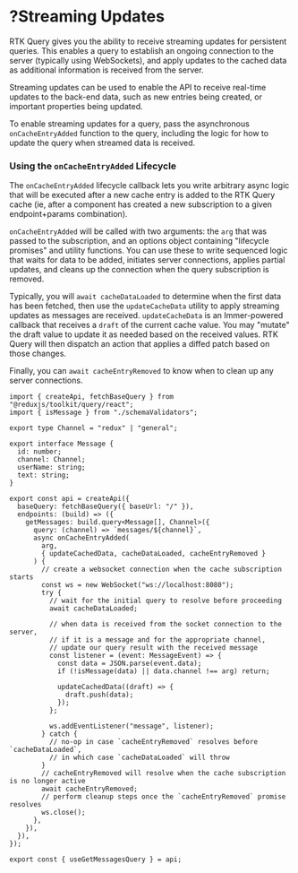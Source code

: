 # ?Streaming Updates

RTK Query gives you the ability to receive streaming updates for persistent queries. This enables a query to establish an ongoing connection to the server (typically using WebSockets), and apply updates to the cached data as additional information is received from the server.

Streaming updates can be used to enable the API to receive real-time updates to the back-end data, such as new entries being created, or important properties being updated.

To enable streaming updates for a query, pass the asynchronous `onCacheEntryAdded` function to the query, including the logic for how to update the query when streamed data is received.

### Using the `onCacheEntryAdded` Lifecycle

The `onCacheEntryAdded` lifecycle callback lets you write arbitrary async logic that will be executed after a new cache entry is added to the RTK Query cache (ie, after a component has created a new subscription to a given endpoint+params combination).

`onCacheEntryAdded` will be called with two arguments: the `arg` that was passed to the subscription, and an options object containing "lifecycle promises" and utility functions. You can use these to write sequenced logic that waits for data to be added, initiates server connections, applies partial updates, and cleans up the connection when the query subscription is removed.

Typically, you will `await cacheDataLoaded` to determine when the first data has been fetched, then use the `updateCacheData` utility to apply streaming updates as messages are received. `updateCacheData` is an Immer-powered callback that receives a `draft` of the current cache value. You may "mutate" the draft value to update it as needed based on the received values. RTK Query will then dispatch an action that applies a diffed patch based on those changes.

Finally, you can `await cacheEntryRemoved` to know when to clean up any server connections.

~~~
import { createApi, fetchBaseQuery } from "@reduxjs/toolkit/query/react";
import { isMessage } from "./schemaValidators";

export type Channel = "redux" | "general";

export interface Message {
  id: number;
  channel: Channel;
  userName: string;
  text: string;
}

export const api = createApi({
  baseQuery: fetchBaseQuery({ baseUrl: "/" }),
  endpoints: (build) => ({
    getMessages: build.query<Message[], Channel>({
      query: (channel) => `messages/${channel}`,
      async onCacheEntryAdded(
        arg,
        { updateCachedData, cacheDataLoaded, cacheEntryRemoved }
      ) {
        // create a websocket connection when the cache subscription starts
        const ws = new WebSocket("ws://localhost:8080");
        try {
          // wait for the initial query to resolve before proceeding
          await cacheDataLoaded;

          // when data is received from the socket connection to the server,
          // if it is a message and for the appropriate channel,
          // update our query result with the received message
          const listener = (event: MessageEvent) => {
            const data = JSON.parse(event.data);
            if (!isMessage(data) || data.channel !== arg) return;

            updateCachedData((draft) => {
              draft.push(data);
            });
          };

          ws.addEventListener("message", listener);
        } catch {
          // no-op in case `cacheEntryRemoved` resolves before `cacheDataLoaded`,
          // in which case `cacheDataLoaded` will throw
        }
        // cacheEntryRemoved will resolve when the cache subscription is no longer active
        await cacheEntryRemoved;
        // perform cleanup steps once the `cacheEntryRemoved` promise resolves
        ws.close();
      },
    }),
  }),
});

export const { useGetMessagesQuery } = api;
~~~
